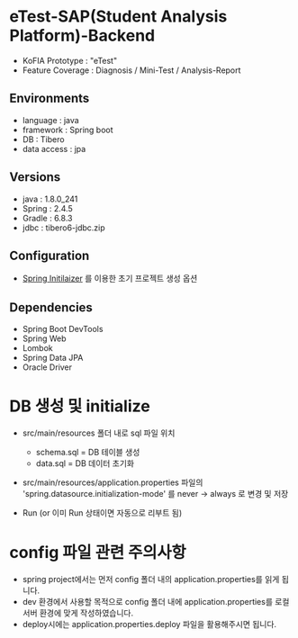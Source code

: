 # eTest-SAP(Student Analysis Platform)-Backend
- KoFIA Prototype : "eTest"
- Feature Coverage : Diagnosis / Mini-Test / Analysis-Report


## Environments
- language : java
- framework : Spring boot
- DB : Tibero
- data access : jpa


## Versions
- java : 1.8.0_241
- Spring : 2.4.5
- Gradle : 6.8.3
- jdbc : tibero6-jdbc.zip


## Configuration
- [Spring Initilaizer](https://start.spring.io/) 를 이용한 초기 프로젝트 생성 옵션


## Dependencies
- Spring Boot DevTools
- Spring Web
- Lombok
- Spring Data JPA
- Oracle Driver


# DB 생성 및 initialize
- src/main/resources 폴더 내로 sql 파일 위치
  + schema.sql = DB 테이블 생성
  + data.sql = DB 데이터 초기화


- src/main/resources/application.properties 파일의 'spring.datasource.initialization-mode' 를 never -> always 로 변경 및 저장
- Run (or 이미 Run 상태이면 자동으로 리부트 됨)

# config 파일 관련 주의사항

- spring project에서는 먼저 config 폴더 내의 application.properties를 읽게 됩니다.
- dev 환경에서 사용할 목적으로 config 폴더 내에 application.properties를 로컬 서버 환경에 맞게 작성하였습니다.
- deploy시에는 application.properties.deploy 파일을 활용해주시면 됩니다.
